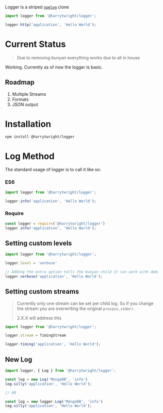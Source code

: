 Logger is a striped [`npmlog`](https://github.com/npm/npmlog) clone

```javascript
import logger from '@harrytwright/logger';

logger.http('application', 'Hello World');
```

# Current Status

> Due to removing bunyan everything works due to all in house

Working. Currently as of now the logger is basic.

## Roadmap

1) Multiple Streams
2) Formats
3) JSON output

# Installation

```
npm install @harrytwright/logger
```

# Log Method

The standard usage of logger is to call it like so:

### ES6

```javascript
import logger from '@harrytwright/logger';

logger.info('application', 'Hello World');
```

### Require

```javascript
const logger = require('@harrytwright/logger')
logger.info('application', 'Hello World');
```

## Setting custom levels

```javascript
import logger from '@harrytwright/logger';

logger.level = 'verbose'

// Adding the extra option tells the bunyan child it can work with debug calls
logger.verbose('application', 'Hello World');
```

## Setting custom streams

> Currently only one stream can be set per child log. So if you change the stream
> you are overwriting the original `process.stderr`.
>
> 2.X.X will address this

```javascript
import logger from '@harrytwright/logger';

logger.stream = TimingStream

logger.timing('application', 'Hello World');
```

## New Log

```javascript
import logger, { Log } from '@harrytwright/logger';

const log = new Log('MongoDB', 'info')
log.silly('application', 'Hello World');

// OR 

const log = new logger.Log('MongoDB', 'info')
log.silly('application', 'Hello World');
```
